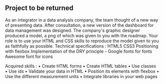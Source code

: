 
## Project to be returned
As an integrator in a data analysis company, the team thought of a new way of presenting data. After consultation, a new version of the dashboard for data management was designed. The company's graphic designer produced a model, a png of which was given to you with the roadmap.
Your role is to use your HTML and CSS skills to reproduce the model given to you as faithfully as possible.
Technical specifications :
HTML5
CSS3
 Positioning with flexbox
Implementation of the DRY principle - Google fonts for fonts
Awesome font for icons

Acquired skills :
• Create HTML forms
• Create HTML tables
• Use classes
• Use ids
• Validate your data in HTML
• Position its elements with flexbox
• Use the different measurement units
• Integrate libraries in your web pages